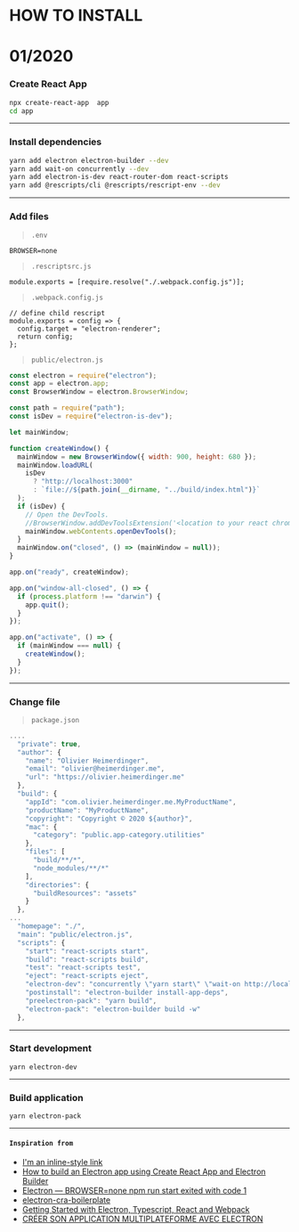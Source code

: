 # HOW TO INSTALL
# 01/2020

### Create React App

```sh
npx create-react-app  app
cd app
```
***
### Install dependencies
```sh
yarn add electron electron-builder --dev
yarn add wait-on concurrently --dev
yarn add electron-is-dev react-router-dom react-scripts
yarn add @rescripts/cli @rescripts/rescript-env --dev
```
***
### Add files
> `.env`
```
BROWSER=none

```
> `.rescriptsrc.js`
```
module.exports = [require.resolve("./.webpack.config.js")];

```
> `.webpack.config.js`
```
// define child rescript
module.exports = config => {
  config.target = "electron-renderer";
  return config;
};
```
> `public/electron.js`
```javascript
const electron = require("electron");
const app = electron.app;
const BrowserWindow = electron.BrowserWindow;

const path = require("path");
const isDev = require("electron-is-dev");

let mainWindow;

function createWindow() {
  mainWindow = new BrowserWindow({ width: 900, height: 680 });
  mainWindow.loadURL(
    isDev
      ? "http://localhost:3000"
      : `file://${path.join(__dirname, "../build/index.html")}`
  );
  if (isDev) {
    // Open the DevTools.
    //BrowserWindow.addDevToolsExtension('<location to your react chrome extension>');
    mainWindow.webContents.openDevTools();
  }
  mainWindow.on("closed", () => (mainWindow = null));
}

app.on("ready", createWindow);

app.on("window-all-closed", () => {
  if (process.platform !== "darwin") {
    app.quit();
  }
});

app.on("activate", () => {
  if (mainWindow === null) {
    createWindow();
  }
});
```
***
### Change file
> `package.json`
```javascript
....
  "private": true,
  "author": {
    "name": "Olivier Heimerdinger",
    "email": "olivier@heimerdinger.me",
    "url": "https://olivier.heimerdinger.me"
  },
  "build": {
    "appId": "com.olivier.heimerdinger.me.MyProductName",
    "productName": "MyProductName",
    "copyright": "Copyright © 2020 ${author}",
    "mac": {
      "category": "public.app-category.utilities"
    },
    "files": [
      "build/**/*",
      "node_modules/**/*"
    ],
    "directories": {
      "buildResources": "assets"
    }
  },
...
  "homepage": "./",
  "main": "public/electron.js",
  "scripts": {
    "start": "react-scripts start",
    "build": "react-scripts build",
    "test": "react-scripts test",
    "eject": "react-scripts eject",
    "electron-dev": "concurrently \"yarn start\" \"wait-on http://localhost:3000 && electron .\"",
    "postinstall": "electron-builder install-app-deps",
    "preelectron-pack": "yarn build",
    "electron-pack": "electron-builder build -w"
  },
```
***
### Start development
```
yarn electron-dev
```
***
### Build application
```
yarn electron-pack
```
***
#### `Inspiration from`
* [I'm an inline-style link](https://www.google.com)
* [How to build an Electron app using Create React App and Electron Builder](https://www.codementor.io/@randyfindley/how-to-build-an-electron-app-using-create-react-app-and-electron-builder-ss1k0sfer)
* [Electron — BROWSER=none npm run start exited with code 1](https://medium.com/@atul15r/electron-browser-none-npm-run-start-exited-with-code-1-b95420c9eeda)
* [electron-cra-boilerplate](https://github.com/rgfindl/electron-cra-boilerplate)
* [Getting Started with Electron, Typescript, React and Webpack](https://www.sitepen.com/blog/getting-started-with-electron-typescript-react-and-webpack/)
* [CRÉER SON APPLICATION MULTIPLATEFORME AVEC ELECTRON](https://www.softfluent.fr/blog/creer-application-multiplateforme-avec-electron/)
